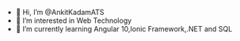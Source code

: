 - 👋 Hi, I’m @AnkitKadamATS
- 👀 I’m interested in Web Technology
- 🌱 I’m currently learning Angular 10,Ionic Framework,.NET and SQL
<!-- - 💞️ I’m looking to collaborate on ...
- 📫 How to reach me ... -->

<!---
AnkitKadamATS/AnkitKadamATS is a ✨ special ✨ repository because its `README.md` (this file) appears on your GitHub profile.
You can click the Preview link to take a look at your changes.
--->

